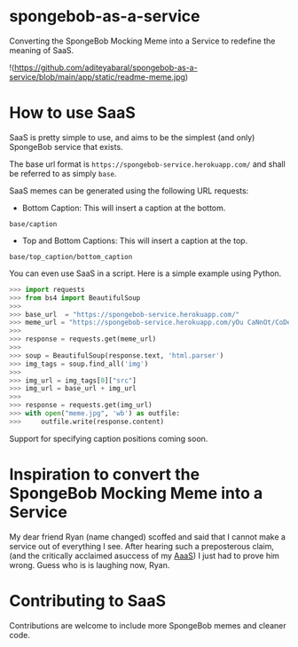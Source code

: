 # spongebob-as-a-service

Converting the SpongeBob Mocking Meme into a Service to redefine the meaning of SaaS.

!(https://github.com/aditeyabaral/spongebob-as-a-service/blob/main/app/static/readme-meme.jpg)

# How to use SaaS

SaaS is pretty simple to use, and aims to be the simplest (and only) SpongeBob service that exists.

The base url format is ```https://spongebob-service.herokuapp.com/``` and shall be referred to as simply `base`. 

SaaS memes can be generated using the following URL requests:

* Bottom Caption: This will insert a caption at the bottom.

```base/caption```

* Top and Bottom Captions: This will insert a caption at the top.

```base/top_caption/bottom_caption```


You can even use SaaS in a script. Here is a simple example using Python.

```Python
>>> import requests
>>> from bs4 import BeautifulSoup
>>> 
>>> base_url  = "https://spongebob-service.herokuapp.com/"
>>> meme_url = "https://spongebob-service.herokuapp.com/yOu CaNnOt/CoDe MeMes"
>>> 
>>> response = requests.get(meme_url)
>>> 
>>> soup = BeautifulSoup(response.text, 'html.parser')
>>> img_tags = soup.find_all('img')
>>> 
>>> img_url = img_tags[0]["src"]
>>> img_url = base_url + img_url
>>> 
>>> response = requests.get(img_url)
>>> with open("meme.jpg", 'wb') as outfile:
>>>     outfile.write(response.content)
```

Support for specifying caption positions coming soon.

# Inspiration to convert the SpongeBob Mocking Meme into a Service

My dear friend Ryan (name changed) scoffed and said that I cannot make a service out of everything I see. After hearing such a preposterous claim, (and the critically acclaimed asuccess of my [AaaS](https://github.com/aditeyabaral/arithmetic-as-a-service)) I just had to prove him wrong. Guess who is is laughing now, Ryan.

# Contributing to SaaS

Contributions are welcome to include more SpongeBob memes and cleaner code.
